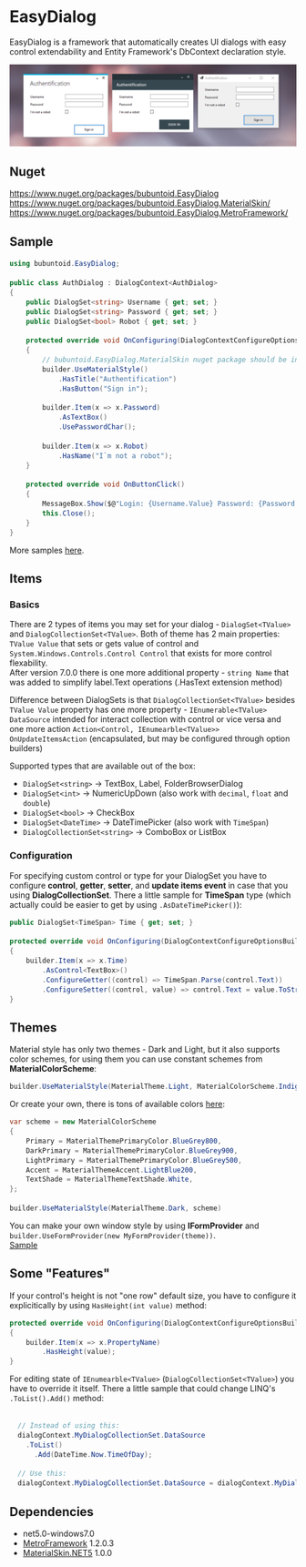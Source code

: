 # EasyDialog
EasyDialog is a framework that automatically creates UI dialogs with easy control extendability and Entity Framework's DbContext declaration style.

<p align="center">
  <img src="https://github.com/bubuntoid/EasyDialog/raw/main/assets/5.0.3 preview 3.png" alt="EasyDialog"/>
</p>

## Nuget
https://www.nuget.org/packages/bubuntoid.EasyDialog <br>
https://www.nuget.org/packages/bubuntoid.EasyDialog.MaterialSkin/ <br>
https://www.nuget.org/packages/bubuntoid.EasyDialog.MetroFramework/

## Sample
```csharp
using bubuntoid.EasyDialog; 

public class AuthDialog : DialogContext<AuthDialog>
{
    public DialogSet<string> Username { get; set; }
    public DialogSet<string> Password { get; set; }
    public DialogSet<bool> Robot { get; set; }

    protected override void OnConfiguring(DialogContextConfigureOptionsBuilder<AuthDialog> builder)
    {
        // bubuntoid.EasyDialog.MaterialSkin nuget package should be installed for using this theme
        builder.UseMaterialStyle() 
            .HasTitle("Authentification")
            .HasButton("Sign in");

        builder.Item(x => x.Password)
            .AsTextBox()
            .UsePasswordChar();

        builder.Item(x => x.Robot)
            .HasName("I`m not a robot");
    }

    protected override void OnButtonClick()
    {
        MessageBox.Show($@"Login: {Username.Value} Password: {Password.Value}");
        this.Close();
    }
}
```

More samples [here](https://github.com/bubuntoid/EasyDialog/tree/main/src/EasyDialog.Samples).

## Items
### Basics
There are 2 types of items you may set for your dialog - `DialogSet<TValue>` and `DialogCollectionSet<TValue>`. 
Both of theme has 2 main properties: `TValue Value` that sets or gets value of control and `System.Windows.Controls.Control Control` that exists for more control flexability.<br>
After version 7.0.0 there is one more additional property - `string Name` that was added to simplify label.Text operations (.HasText extension method)

Difference between DialogSets is that `DialogCollectionSet<TValue>` besides `TValue Value` property has one more property - `IEnumerable<TValue> DataSource` intended for interact collection with control or vice versa and one more action `Action<Control, IEnumearble<TValue>> OnUpdateItemsAction` (encapsulated, but may be configured through option builders)

Supported types that are available out of the box:
- `DialogSet<string>` -> TextBox, Label, FolderBrowserDialog
- `DialogSet<int>` -> NumericUpDown (also work with `decimal`, `float` and `double`)
- `DialogSet<bool>` -> CheckBox
- `DialogSet<DateTime>` -> DateTimePicker (also work with `TimeSpan`)
- `DialogCollectionSet<string>` -> ComboBox or ListBox

### Configuration
For specifying custom control or type for your DialogSet<TValue> you have to configure **control**, **getter**, **setter**, and **update items event** in case that you using **DialogCollectionSet**. There a little sample for **TimeSpan** type (which actually could be easier to get by using `.AsDateTimePicker()`):
```csharp
public DialogSet<TimeSpan> Time { get; set; }

protected override void OnConfiguring(DialogContextConfigureOptionsBuilder<YourDialogContext> builder)
{
    builder.Item(x => x.Time)
        .AsControl<TextBox>()
        .ConfigureGetter((control) => TimeSpan.Parse(control.Text))
        .ConfigureSetter((control, value) => control.Text = value.ToString())
}
```

## Themes
Material style has only two themes - Dark and Light, but it also supports color schemes, for using them you can use constant schemes from **MaterialColorScheme**:
```csharp
builder.UseMaterialStyle(MaterialTheme.Light, MaterialColorScheme.Indigo)
```
Or create your own, there is tons of available colors [here](https://github.com/bubuntoid/EasyDialog/blob/main/src/EasyDialog.MaterialSkin/MaterialColorScheme.cs):
```csharp
var scheme = new MaterialColorScheme
{
    Primary = MaterialThemePrimaryColor.BlueGrey800,
    DarkPrimary = MaterialThemePrimaryColor.BlueGrey900,
    LightPrimary = MaterialThemePrimaryColor.BlueGrey500,
    Accent = MaterialThemeAccent.LightBlue200,
    TextShade = MaterialThemeTextShade.White,
};

builder.UseMaterialStyle(MaterialTheme.Dark, scheme)
```
You can make your own window style by using **IFormProvider** and `builder.UseFormProvider(new MyFormProvider(theme))`.<br>
[Sample](https://github.com/bubuntoid/EasyDialog/tree/main/src/EasyDialog.MetroFramework)
  

## Some "Features"
If your control's height is not "one row" default size, you have to configure it explicitically by using `HasHeight(int value)` method:

```csharp
protected override void OnConfiguring(DialogContextConfigureOptionsBuilder<YourDialogContext> builder)
{
    builder.Item(x => x.PropertyName)
        .HasHeight(value);
}
```

For editing state of `IEnumearble<TValue>` (`DialogCollectionSet<TValue>`) you have to override it itself. There a little sample that could change LINQ's `.ToList().Add()` method:
  
```csharp
  
  // Instead of using this:
  dialogContext.MyDialogCollectionSet.DataSource
    .ToList()
      .Add(DateTime.Now.TimeOfDay);
  
  // Use this:
  dialogContext.MyDialogCollectionSet.DataSource = dialogContext.MyDialogCollectionSet.DataSource.Append(DateTime.Now.TimeOfDay);
```

 
## Dependencies
- net5.0-windows7.0
- [MetroFramework](https://github.com/thielj/MetroFramework) 1.2.0.3
- [MaterialSkin.NET5](https://github.com/bubuntoid/MaterialSkin.NET5) 1.0.0
